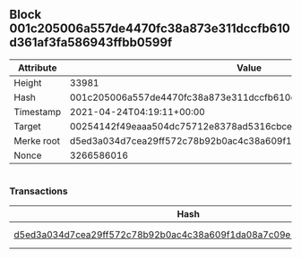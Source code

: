 ## Block 001c205006a557de4470fc38a873e311dccfb610d361af3fa586943ffbb0599f

Attribute | Value
--- | ---
Height | 33981
Hash | 001c205006a557de4470fc38a873e311dccfb610d361af3fa586943ffbb0599f
Timestamp | 2021-04-24T04:19:11+00:00
Target | 00254142f49eaaa504dc75712e8378ad5316cbcead634704b3734b6271167cc4
Merke root | d5ed3a034d7cea29ff572c78b92b0ac4c38a609f1da08a7c09e1362f66a17788
Nonce | 3266586016

```

```

### Transactions

Hash | Amount
--- | ---
[d5ed3a034d7cea29ff572c78b92b0ac4c38a609f1da08a7c09e1362f66a17788](d5ed3a034d7cea29ff572c78b92b0ac4c38a609f1da08a7c09e1362f66a17788.md) | 10.00000000 SKEPTI 
